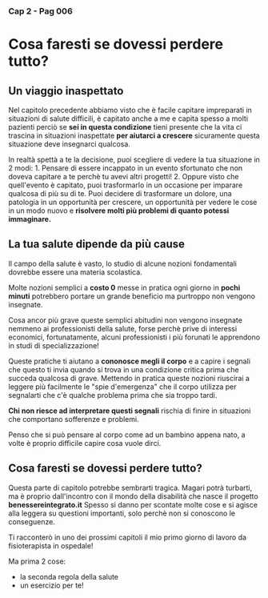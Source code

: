 ### Cap 2 - Pag 006
# Cosa faresti se dovessi perdere tutto?

## Un viaggio inaspettato

Nel capitolo precedente abbiamo visto che è facile capitare impreparati in situazioni di salute difficili, è capitato anche a me e capita spesso a molti pazienti perciò se **sei in questa condizione** tieni presente che la vita ci trascina in situazioni inaspettate **per aiutarci a crescere**  sicuramente questa situazione deve insegnarci qualcosa. 

In realtà spettà a te la decisione, puoi scegliere di vedere la tua situazione in 2 modi:
	1. Pensare di essere incappato in un evento sfortunato che non doveva capitare a te perchè tu avevi altri progetti!
	2. Oppure visto che quell'evento è capitato, puoi trasformarlo in un occasione per imparare qualcosa di più su di te.  Puoi decidere di trasformare un dolore, una patologia in un opportunità per crescere, un opportunità per vedere le cose in un modo nuovo e **risolvere molti più problemi di quanto potessi immaginare.**
 
## La tua salute dipende da più cause

Il campo della salute è vasto, lo studio di alcune nozioni fondamentali dovrebbe essere una materia scolastica.  

Molte nozioni semplici a **costo 0** messe in pratica ogni giorno in **pochi minuti** potrebbero portare un grande beneficio ma purtroppo non vengono insegnate. 

Cosa ancor più grave queste semplici abitudini non vengono insegnate nemmeno ai professionisti della salute, forse perchè prive di interessi economici, fortunatamente, alcuni professionisti i più forunati le apprendono in studi di specializzazione!

Queste pratiche ti aiutano a **cononosce megli il corpo** e a capire i segnali che questo ti invia quando si trova in una condizione critica prima che succeda qualcosa di grave. Mettendo in pratica queste nozioni riuscirai a leggere più facilmente le "spie d'emergenza" che il corpo utilizza per segnalarti che c'è qualche problema prima che sia troppo tardi.

**Chi non riesce ad interpretare questi segnali**  rischia di finire in situazioni che comportano sofferenze e problemi.

Penso che si può pensare al corpo come ad un bambino appena nato, a volte è proprio difficile capire cosa vuole dirci.

## Cosa faresti se dovessi perdere tutto?

Questa parte di capitolo potrebbe sembrarti tragica. Magari potrà turbarti, ma è proprio dall'incontro con il mondo della disabilità che nasce il progetto **benessereintegrato.it**
Spesso si danno per scontate molte cose e si agisce alla leggera su questioni importanti, solo perchè non si conoscono le conseguenze.

Ti racconterò in uno dei prossimi capitoli il mio primo giorno di lavoro da fisioterapista in ospedale!

Ma prima 2 cose:
-  la seconda regola della salute 
-  un esercizio per te!

<!--stackedit_data:
eyJoaXN0b3J5IjpbMTg1NDExODg0OCw0MjcwMjgxNzRdfQ==
-->